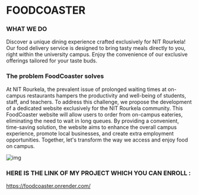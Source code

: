 # FOODCOASTER

### WHAT WE DO

Discover a unique dining experience crafted exclusively for NIT Rourkela! Our food delivery service is designed to bring tasty meals directly to you, right within the university campus. Enjoy the convenience of our exclusive offerings tailored for your taste buds.

### The problem FoodCoaster solves
At NIT Rourkela, the prevalent issue of prolonged waiting times at on-campus restaurants hampers the productivity and well-being of students, staff, and teachers. To address this challenge, we propose the development of a dedicated website exclusively for the NIT Rourkela community. This FoodCoaster website will allow users to order from on-campus eateries, eliminating the need to wait in long queues. By providing a convenient, time-saving solution, the website aims to enhance the overall campus experience, promote local businesses, and create extra employment opportunities. Together, let's transform the way we access and enjoy food on campus.

<img src="https://github.com/abdullahquantumx/FoodCoaster-2.O-/assets/137316478/2dd1cce3-038c-4a3e-af72-fece081d74a0" alt="img" >

### HERE IS THE LINK OF MY PROJECT WHICH YOU CAN ENROLL :
https://foodcoaster.onrender.com/









